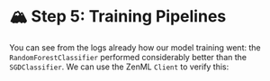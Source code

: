 # 🏔️ Step 5: Training Pipelines

You can see from the logs already how our model training went: the
`RandomForestClassifier` performed considerably better than the `SGDClassifier`.
We can use the ZenML `Client` to verify this:
